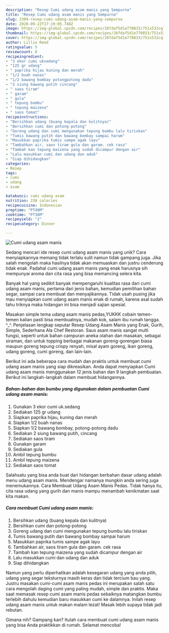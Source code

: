 ```yaml
---
description: "Resep Cumi udang asam manis yang Sempurna"
title: "Resep Cumi udang asam manis yang Sempurna"
slug: 2399-resep-cumi-udang-asam-manis-yang-sempurna
date: 2020-09-22T17:19:05.748Z
image: https://img-global.cpcdn.com/recipes/26fdaf5d1e770833/751x532cq70/cumi-udang-asam-manis-foto-resep-utama.jpg
thumbnail: https://img-global.cpcdn.com/recipes/26fdaf5d1e770833/751x532cq70/cumi-udang-asam-manis-foto-resep-utama.jpg
cover: https://img-global.cpcdn.com/recipes/26fdaf5d1e770833/751x532cq70/cumi-udang-asam-manis-foto-resep-utama.jpg
author: Lillie Reed
ratingvalue: 5
reviewcount: 8
recipeingredient:
- "3 ekor cumi uksedang"
- "125 gr udang"
- " paprika hijau kuning dan merah"
- "1/2 buah nanas"
- "1/2 bawang bombay potongpotong dadu"
- "2 siung bawang putih cincang"
- " saos tiram"
- " garam"
- " gula"
- " tepung bumbu"
- " tepung maizena"
- " saos tomat"
recipeinstructions:
- "Bersihkan udang (buang kepala dan kulitnya)"
- "Bersihkan cumi dan potong-potong"
- "Goreng udang dan cumi mengunakan tepung bumbu lalu tiriskan"
- "Tumis bawang putih dan bawang bombay sampai harum"
- "Masukkan paprika tumis sampe agak layu"
- "Tambahkan air, saos tiram gula dan garam. cek rasa"
- "Tambah kan tepung maizena yang sudah dicampur dengan air"
- "Lalu masukkan cumi dan udang dan aduk"
- "Siap dihidangkan"
categories:
- Resep
tags:
- cumi
- udang
- asam

katakunci: cumi udang asam 
nutrition: 238 calories
recipecuisine: Indonesian
preptime: "PT40M"
cooktime: "PT36M"
recipeyield: "2"
recipecategory: Dinner

---
```



![Cumi udang asam manis](https://img-global.cpcdn.com/recipes/26fdaf5d1e770833/751x532cq70/cumi-udang-asam-manis-foto-resep-utama.jpg)

Sedang mencari ide resep cumi udang asam manis yang unik? Cara menyiapkannya memang tidak terlalu sulit namun tidak gampang juga. Jika salah mengolah maka hasilnya tidak akan memuaskan dan justru cenderung tidak enak. Padahal cumi udang asam manis yang enak harusnya sih mempunyai aroma dan cita rasa yang bisa memancing selera kita.

Banyak hal yang sedikit banyak mempengaruhi kualitas rasa dari cumi udang asam manis, pertama dari jenis bahan, kemudian pemilihan bahan segar, sampai cara membuat dan menyajikannya. Tidak usah pusing jika mau menyiapkan cumi udang asam manis enak di rumah, karena asal sudah tahu triknya maka hidangan ini bisa menjadi sajian spesial.

Masakan simple tema udang asam manis pedas,YUKKK cobain temen-temen kalian pasti bisa membuatnya, mudah kok, salam ibu rumah tangga. ^_^. Penjelasan lengkap seputar Resep Udang Asam Manis yang Enak, Gurih, Simple, Sederhana Ala Chef Restoran. Saus asam manis sangat multi fungsi, seperti untuk bahan campuran aneka olahan dan masakan, sebagai siraman, dan untuk topping berbagai makanan goreng-gorengan biasa maupun goreng tepung crispy renyah, misal ayam goreng, ikan goreng, udang goreng, cumi goreng, dan lain-lain.


Berikut ini ada beberapa cara mudah dan praktis untuk membuat cumi udang asam manis yang siap dikreasikan. Anda dapat menyiapkan Cumi udang asam manis menggunakan 12 jenis bahan dan 9 langkah pembuatan. Berikut ini langkah-langkah dalam membuat hidangannya.

<!--inarticleads1-->

##### Bahan-bahan dan bumbu yang digunakan dalam pembuatan Cumi udang asam manis:

1. Gunakan 3 ekor cumi uk.sedang
1. Sediakan 125 gr udang
1. Siapkan  paprika hijau, kuning dan merah
1. Siapkan 1/2 buah nanas
1. Siapkan 1/2 bawang bombay, potong-potong dadu
1. Sediakan 2 siung bawang putih, cincang
1. Sediakan  saos tiram
1. Gunakan  garam
1. Sediakan  gula
1. Ambil  tepung bumbu
1. Ambil  tepung maizena
1. Sediakan  saos tomat


Salahsatu yang bisa anda buat dari hidangan berbahan dasar udang adalah menu udang asam manis. Mendengar namanya mungkin anda sering juga menemukannya. Cara Membuat Udang Asam Manis Pedas. Tidak hanya itu, cita rasa udang yang gurih dan manis mampu menambah kenikmatan saat kita makan. 

<!--inarticleads2-->

##### Cara membuat Cumi udang asam manis:

1. Bersihkan udang (buang kepala dan kulitnya)
1. Bersihkan cumi dan potong-potong
1. Goreng udang dan cumi mengunakan tepung bumbu lalu tiriskan
1. Tumis bawang putih dan bawang bombay sampai harum
1. Masukkan paprika tumis sampe agak layu
1. Tambahkan air, saos tiram gula dan garam. cek rasa
1. Tambah kan tepung maizena yang sudah dicampur dengan air
1. Lalu masukkan cumi dan udang dan aduk
1. Siap dihidangkan


Namun yang perlu diperhatikan adalah kesegaran udang yang anda pilih, udang yang segar teksturnya masih keras dan tidak tercium bau yang. Justru masakan cumi-cumi asam manis pedas ini merupakan salah satu cara mengolah daging cumi yang paling mudah, simple dan praktis. Maka saat memasak resep cumi asam manis pedas sebaiknya matangkan bumbu terlebih dahulu kemudian baru masukkan cumi ke dalamnya. Inilah resep udang asam manis untuk makan malam lezat! Masak lebih supaya tidak jadi rebutan. 

Gimana nih? Gampang kan? Itulah cara membuat cumi udang asam manis yang bisa Anda praktikkan di rumah. Selamat mencoba!
